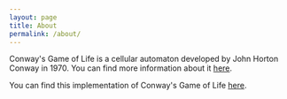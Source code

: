 ```yaml
---
layout: page
title: About
permalink: /about/
---
```

Conway's Game of Life is a cellular automaton developed by John Horton Conway in 1970. You can find more information about it [here](http://en.wikipedia.org/wiki/Conway%27s_Game_of_Life).

You can find this implementation of Conway's Game of Life [here](https://github.com/stefandollase/game-of-life-js).